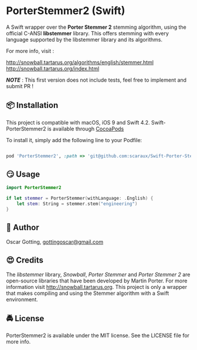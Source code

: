 # PorterStemmer2 (Swift)
 
A Swift wrapper over the **Porter Stemmer 2** stemming algorithm, using the official C-ANSI **libstemmer** library. This offers stemming with every language supported by the libstemmer library and its algorithms.

For more info, visit :

http://snowball.tartarus.org/algorithms/english/stemmer.html
http://snowball.tartarus.org/index.html

***NOTE*** : This first version does not include tests, feel free to implement and submit PR !
  

## 📦 Installation

  
This project is compatible with macOS, iOS 9 and Swift 4.2.
Swift-PorterStemmer2 is available through [CocoaPods](https://cocoapods.org)

To install it, simply add the following line to your Podfile: 

```ruby

pod 'PorterStemmer2', :path => 'git@github.com:scaraux/Swift-Porter-Stemmer-2.git'

```

## 😏 Usage

```swift
import PorterStemmer2

if let stemmer = PorterStemmer(withLanguage: .English) {
	let stem: String = stemmer.stem("engineering")
}
```
  

## 👱 Author

  

Oscar Gotting, gottingoscar@gmail.com

  

## :heart_eyes: Credits

The *libstemmer* library, *Snowball*, *Porter Stemmer* and *Porter Stemmer 2* are open-source libraries that have been developed by Martin Porter. For more information visit http://snowball.tartarus.org. This project is only a wrapper that makes compiling and using the Stemmer algorithm with a Swift environment.

## 🚔 License

  
PorterStemmer2 is available under the MIT license. See the LICENSE file for more info.